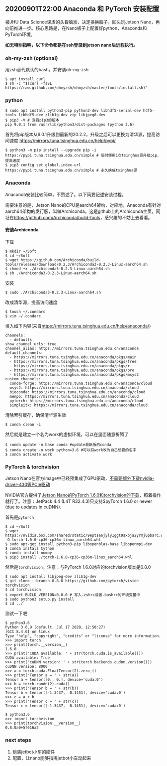## 20200901T22:00 Anaconda 和 PyTorch 安装配置
被JHU Data Science课虐的头昏脑涨，决定换换脑子，回头玩Jetson Nano，再向前推进一步。核心思路是，在Nano板子上配置好python，Anaconda和PyTorch环境。

**如无特别指明，以下命令都是在ssh登录到jetson nano后远程执行。**

### oh-my-zsh (optional)
用zsh替代默认的bash，并安装oh-my-zsh
```shell
$ apt install curl
$ sh -c "$(curl -fsSL https://raw.github.com/ohmyzsh/ohmyzsh/master/tools/install.sh)"
```

### python

```shell
$ sudo apt install python3-pip python3-dev libhdf5-serial-dev hdf5-tools libhdf5-dev zlib1g-dev zip libjpeg8-dev
$ pip3 -V # 查看pip3的版本
pip 9.0.1 from /usr/lib/python3/dist-packages (python 3.6)

```

首先将pip版本从9.0.1升级到最新的20.2.2，升级之后可以更换为清华源，提高访问速度 <a href="https://mirrors.tuna.tsinghua.edu.cn/help/pypi/">https://mirrors.tuna.tsinghua.edu.cn/help/pypi/</a>

```shell
$ python3 -m pip install --upgrade pip -i https://pypi.tuna.tsinghua.edu.cn/simple # 临时使用1次tsinghua源升级pip，提高速度
$ pip3 config set global.index-url https://pypi.tuna.tsinghua.edu.cn/simple # 永久换成tsinghua源
````


### Anaconda

Anaconda安装比较简单，不赘述了。以下简要记述安装过程。

需要注意的是，Jetson Nano的CPU是aarch64架构，对应地，Anaconda有针对aarch64架构的发行版，叫做Archiconda，这是github上的Archiconda主页，网址在<a href="https://github.com/Archiconda/build-tools">https://github.com/Archiconda/build-tools</a>，感兴趣的不妨上去看看。

#### 安装Archiconda

下载
```shell
$ mkdir ~/Soft
$ cd ~/Soft
$ wget https://github.com/Archiconda/build-tools/releases/download/0.2.3/Archiconda3-0.2.3-Linux-aarch64.sh
$ chmod +x ./Archiconda3-0.2.3-Linux-aarch64.sh
$ sh ./Archiconda3-0.2.3-Linux-aarch64.sh
```
安装

```shell
$ sudo ./Archiconda3-0.2.3-Linux-aarch64.sh
```

改成清华源，提高访问速度
```shell
$ touch ~/.condarc
$ vim ~/.condarc
```
填入如下内容(来自<a href="https://mirrors.tuna.tsinghua.edu.cn/help/anaconda/">https://mirrors.tuna.tsinghua.edu.cn/help/anaconda/</a>)
```shell
channels:
  - defaults
show_channel_urls: true
channel_alias: https://mirrors.tuna.tsinghua.edu.cn/anaconda
default_channels:
  - https://mirrors.tuna.tsinghua.edu.cn/anaconda/pkgs/main
  - https://mirrors.tuna.tsinghua.edu.cn/anaconda/pkgs/free
  - https://mirrors.tuna.tsinghua.edu.cn/anaconda/pkgs/r
  - https://mirrors.tuna.tsinghua.edu.cn/anaconda/pkgs/pro
  - https://mirrors.tuna.tsinghua.edu.cn/anaconda/pkgs/msys2
custom_channels:
  conda-forge: https://mirrors.tuna.tsinghua.edu.cn/anaconda/cloud
  msys2: https://mirrors.tuna.tsinghua.edu.cn/anaconda/cloud
  bioconda: https://mirrors.tuna.tsinghua.edu.cn/anaconda/cloud
  menpo: https://mirrors.tuna.tsinghua.edu.cn/anaconda/cloud
  pytorch: https://mirrors.tuna.tsinghua.edu.cn/anaconda/cloud
  simpleitk: https://mirrors.tuna.tsinghua.edu.cn/anaconda/cloud
```

清除索引缓存，确保清华源生效
```shell
$ conda clean -i
```

然后就是建立一个名为work的虚拟环境，可以在里面随意折腾了
```shell
$ conda update -n base conda #update最新版的conda
$ conda create -n work python=3.6 #可以将work改为自己想要的名字
$ conda activate work
```

### PyTorch & torchvision

Jetson Nano在官方image中已经预集成了GPU驱动，<a href="https://forums.developer.nvidia.com/t/nvidia-driver-not-included-in-the-image-for-jetson-nano/76795">不需要额外下载nvidia-driver-430等PCIe驱动<a>

NVIDIA官方提供了<a href = "https://forums.developer.nvidia.com/t/pytorch-for-jetson-nano-version-1-6-0-now-available/72048">Jetson Nano的PyTorch 1.6.0和torchvision的下载<a>，照着操作就行了。注意：JetPack 4.4 (L4T R32.4.3)只支持$pyTorch 1.6.0 or newer (due to updates in cuDNN).

首先是`pytorch`

```shell
$ cd ~/Soft
$ wget https://nvidia.box.com/shared/static/9eptse6jyly1ggt9axbja2yrmj6pbarc.whl -O torch-1.6.0-cp36-cp36m-linux_aarch64.whl
$ sudo apt-get install python3-pip libopenblas-base libopenmpi-dev 
$ conda install Cython
$ conda install numpy 
$ pip3 install ./torch-1.6.0-cp36-cp36m-linux_aarch64.whl
```

然后是`torchvision`。注意：与PyTorch 1.6.0对应的torchvision版本是0.8.0
```shell
$ sudo apt install libjpeg-dev zlib1g-dev
$ git clone --branch 0.8.0 https://github.com/pytorch/vision torchvision
$ cd torchvision
$ export BUILD_VERSION=0.8.0 # 写入.zshrc或者.bashrc的环境变量中
$ sudo python3 setup.py install
$ cd ../
```

测试一下吧
```shell
$ python3.6
Python 3.6.9 (default, Jul 17 2020, 12:50:27) 
[GCC 8.4.0] on linux
Type "help", "copyright", "credits" or "license" for more information.
>>> import torch
>>> print(torch.__version__)
1.6.0
>>> print('CUDA available: ' + str(torch.cuda.is_available()))
CUDA available: True
>>> print('cuDNN version: ' + str(torch.backends.cudnn.version()))
cuDNN version: 8000
>>> a = torch.cuda.FloatTensor(2).zero_()
>>> print('Tensor a = ' + str(a))
Tensor a = tensor([0., 0.], device='cuda:0')
>>> b = torch.randn(2).cuda()
>>> print('Tensor b = ' + str(b))
Tensor b = tensor([-1.3437,  0.1451], device='cuda:0')
>>> c = a + b
>>> print('Tensor c = ' + str(c))
Tensor c = tensor([-1.3437,  0.1451], device='cuda:0')
```

```shell
$ python3.6
>>> import torchvision
>>> print(torchvision.__version__)
0.8.0a0+5f616a2
```

### next steps
1. 组装jetbot小车的硬件
2. 配置，让nano能够指挥jetbot小车动起来
